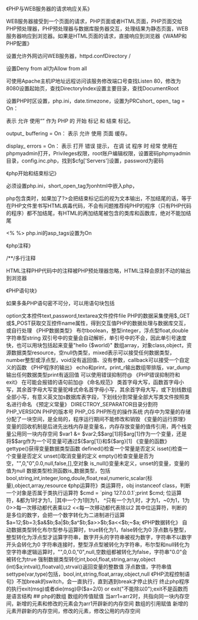 《PHP与WEB服务器的请求响应关系》

WEB服务器接受到一个页面的请求，PHP页面或者HTML页面，PHP页面交给PHP预处理器，PHP预处理器与数据库服务器交互，处理结果为静态页面，WEB服务器响应到浏览器。如果是HTML页面的请求，直接响应到浏览器《WAMP和PHP配置》   

设置允许外网访问WEB服务器，httpd.confDirectory /

设置Deny from all为Allow from all

可使用Apache主机IP地址远程访问该服务修改端口号查找Listen 80，修改为8080设置起始页，查找DirectoryIndex设置主要目录，查找DocumentRoot

设置PHP时区设置，php.ini，date.timezone，设置为PRCshort_ open_ tag = On： 

表示 允许 使用“<?” 和“?>” 作为 PHP 的 开始 标记 和 结束 标记。

output_ buffering = On： 表示 允许 使用 页面 缓存。 

display_ errors = On： 表示 打开 错误 提示， 在调 试 程序 时 经常 使用在phpmyadmin打开，Privileges权限，root账户编辑权限，设置密码phpmyadmin目录，config.inc.php，找到$cfg['Servers']设置，password为密码

《php开始和结束标记》

<?php   ?><scripte language="php"></script><?   ?>

必须设置php.ini，short_open_tag为onhtml中嵌入php，<?=$var ?>

php包含类时，如果加了?>会把结束标记后的视为文本输出，不加结尾的话，等于在PHP文件里书写HTML病毒代码，不会有问题推荐纯PHP的程序（只有PHP代码的程序）都不加结尾，有HTML的再加结尾被包含的类库和函数库，绝对不能加结尾

<%  %>   php.ini的asp_tags设置为On

《php注释》

/**/多行注释

<!---->HTML注释PHP代码中的注释被PHP预处理器忽略，HTML注释会原封不动的输出到浏览器

《PHP语句块》

如果多条PHP语句密不可分，可以用语句块包括

<?php{echo "hello1";echo "hello2";}

《PHP程序的组成》
	
	* 数据的采集
	
	* 数据的处理
	
	* 数据的输出

数据采集包括浏览器端的数据采集，数据提交，PHP端的数据采集

浏览器端的数据采集

form标签的action指定php程序路径，method指定get或post方法input type="submit"指定表单提交按钮html控件的name指定交互控件名

供php程序处理三个交互控件，radio,checkbox,select>option文本控件text,password,textarea文件控件file

PHP的数据采集使用$_GET或$_POST获取交互控件name属性，得到交互值PHP的数据处理与数据库交互，或自行处理

《PHP数据类型》

布尔boolean，整型integer，浮点型float,double字符串型string

双引号中的变量会自动解析，单引号中的不会，因此单引号速度快，也可以用块包括起来变量"hello {$world}"

数组array，对象class,object，资源数据类型resource，空null伪类型，mixed表示可以接受任何数据类型，number整型或浮点型，void没有返回值、没有参数，callback可以接受一个自定义的函数

《PHP程序的输出》

echo和print，print_r输出数组带排版，var_dump输出任何数据类型print有返回值

可以使用错误抑制符@

《PHP错误抑制符和exit》

在可能会报错的语句前加@

《命名规范》

类首字母大写，函数首字母小写，其余首字母大写变量驼峰式命名首字母小写，其余首字母大写，或下划线数组全部小写，有意义英文加s数据库表字段，下划线分割常量全部大写类文件按照类名进行命名

《预定义常量》

DIRECTROY_SEPARATOR目录分割符

PHP_VERSION PHP的版本号

PHP_OS PHP所在的操作系统

内存中为常量的存储分配了一块空间，是全局的，程序运行期间不能修改和销毁

《变量的运行原理》

变量的回收机制是后进先出栈内存是变量名，内存存放变量的值传引用，两个栈变量公用同一块内存空间

$var1 &= $var2;$$arg[1]将$arg[1]作为一个变量，还是将$$arg作为一个可变量可通过${$arg[1]}和${$arg}[1]

《变量的函数》

gettype()获得变量数据类型函数

defined()检查一个常量是否定义

isset()检查一个变量是否定义

unset()取消变量的定义

empty()检查变量是否为空，"",0,"0",0.0,null,false,[],空对象

is_null()变量未定义，unset的变量，变量的值为null

数据类型检测函数is_数据类型，包括bool,string,int,integer,long,doule,float,real,numeric,scalar(标量),object,array,resource

《php运算符》类运算符，obj instanceof class，判断一个对象是否属于类执行运算符

$cmd = `ping 127.0.0.1`;print $cmd;

位运算符，&都为1时才为1，|其中一个为1则为1，

^只有一个为1,时，才为1，~0为1，1为

0>>每一次移动都代表乘以2

<<每一次移动都代表除以2

其中位运算符，判断的是多位的数字，会把一个数字转化为二进制进行运算$a=12;$b=3;$a&$b;$a|$b;$a^$b;$a>>$b;$a<<$b;~$a;

《PHP数据转化》

自动数据类型转化布尔型参与运算时，true转化为1，false转化为0

浮点数与整型，整型转化为浮点型才运算字符串，数字开头的字符串被视为数字，字符串不以数字开头会转化为0

字符串连接时，整型浮点型被转化为字符串，布尔型和null转化为空字符串逻辑运算时，"",0,0.0,"0",null,空数组都被转化为false，字符串"0.0"会被转化为true

强制数据类型转化int,bool,float,string,array,object

(int)$a;intval(),floatval(),strval()返回变量的整数值

浮点数值，字符串值settype(var,type)包括，bool,int,string,float,array,object,null

《PHP流程控制语句》不加break的switch，会一直执行，直到遇到break才停止执行

终止php程序的执行exit(msg)或者die(msg)@($a=2/0) or exit("不能除以0");exit不是函数而是语言结构

## php的数组

数组的传值赋值

当arr1=arr2时，共指向同一块内存空间，新增的元素和修改的元素会为arr1开辟新的内存空间

数组的引用赋值

新增的元素开辟新的内存空间，修改的元素，修改公用的内存空间